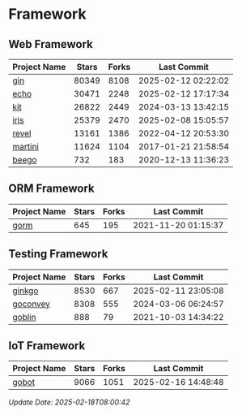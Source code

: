 # Framework

## Web Framework
| Project Name | Stars | Forks | Last Commit |
| ------------ | ----- | ----- | ----------- |
| [gin](https://github.com/gin-gonic/gin) | 80349 | 8108 | 2025-02-12 02:22:02 |
| [echo](https://github.com/labstack/echo) | 30471 | 2248 | 2025-02-12 17:17:34 |
| [kit](https://github.com/go-kit/kit) | 26822 | 2449 | 2024-03-13 13:42:15 |
| [iris](https://github.com/kataras/iris) | 25379 | 2470 | 2025-02-08 15:05:57 |
| [revel](https://github.com/revel/revel) | 13161 | 1386 | 2022-04-12 20:53:30 |
| [martini](https://github.com/go-martini/martini) | 11624 | 1104 | 2017-01-21 21:58:54 |
| [beego](https://github.com/astaxie/beego) | 732 | 183 | 2020-12-13 11:36:23 |

## ORM Framework
| Project Name | Stars | Forks | Last Commit |
| ------------ | ----- | ----- | ----------- |
| [gorm](https://github.com/jinzhu/gorm) | 645 | 195 | 2021-11-20 01:15:37 |

## Testing Framework
| Project Name | Stars | Forks | Last Commit |
| ------------ | ----- | ----- | ----------- |
| [ginkgo](https://github.com/onsi/ginkgo) | 8530 | 667 | 2025-02-11 23:05:08 |
| [goconvey](https://github.com/smartystreets/goconvey) | 8308 | 555 | 2024-03-06 06:24:57 |
| [goblin](https://github.com/franela/goblin) | 888 | 79 | 2021-10-03 14:34:22 |

## IoT Framework
| Project Name | Stars | Forks | Last Commit |
| ------------ | ----- | ----- | ----------- |
| [gobot](https://github.com/hybridgroup/gobot) | 9066 | 1051 | 2025-02-16 14:48:48 |

*Update Date: 2025-02-18T08:00:42*